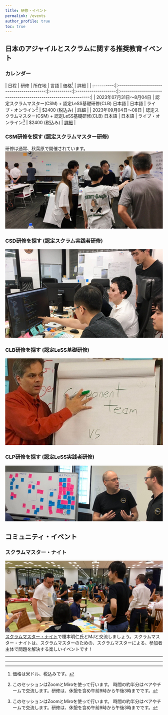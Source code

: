 ```yaml
---
title: 研修・イベント
permalink: /events
author_profile: true
toc: true
---
```

## 日本のアジャイルとスクラムに関する推奨教育イベント

### カレンダー

| 日程       |                  研修                  |   所在地  | 言語 | 価格[^price] |                             詳細                             |
| :----------:|:------------------------------------------:|:-----------:|:--------------------:|:---------------------------------------------------------------:|
| 2023年07月31日～8月04日 | 認定スクラムマスター(CSM) + 認定LeSS基礎研修(CLB) 日本語 | 日本語 | ライブ・オンライン[^virtual] |     $2400 (税込み)      | [詳細](https://training.tech-kai.com/tech/user/courses/326) |
| 2023年09月04日～08日 | 認定スクラムマスター(CSM) + 認定LeSS基礎研修(CLB) 日本語 | 日本語 | ライブ・オンライン[^virtual] |     $2400 (税込み)      | [詳細](https://training.tech-kai.com/tech/user/courses/331) |

### CSM研修を探す  (認定スクラムマスター研修)

研修は通常、秋葉原で開催されています。![Tokyo CSM Class](/images/tokyo-CSM-class-wide-3.jpg)

### CSD研修を探す (認定スクラム実践者研修)

[![Tokyo CSD Class](/images/tokyo-CSD-class.jpg)](https://www.odd-e.jp/ja/service_01/#link_csd)

### CLB研修を探す (認定LeSS基礎研修)

[![Tokyo CLB Class](/images/tokyo-CLB-class.jpg)](/certified-less-basics-clb-course-description-jp/)

### CLP研修を探す (認定LeSS実践者研修)

[![Tokyo CLP Class](/images/tokyo-CLP-class.jpg)](https://www.odd-e.jp/training/course-detail/62)

## コミュニティ・イベント

### スクラムマスター・ナイト

![Scrum Masters Night](/images/scrum-masters-night-1.jpg)
[スクラムマスター・ナイト](https://smn.connpass.com/)で榎本明仁氏とMJと交流しましょう。スクラムマスター・ナイトは、スクラムマスターのための、スクラムマスターによる、参加者主体で問題を解決する楽しいイベントです！

---

---
[^price]: 価格は米ドル、税込みです。
[^virtual]: このセッションはZoomとMiroを使って行います。 時間の約半分はペアやチームで交流します。研修は、休憩を含め午前9時から午後3時までです。